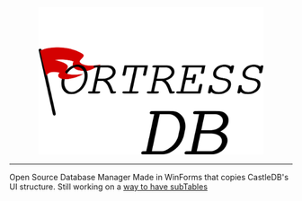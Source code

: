 

<center><img src="https://raw.githubusercontent.com/KnightNine/FortressDB/master/Images/FDB_Full_Text.png" alt="Logo" width="400" > </center>
<hr>
Open Source Database Manager Made in WinForms that copies CastleDB's UI structure.
Still working on a <a href="https://stackoverflow.com/questions/61284153/how-would-i-go-about-creating-a-dropdown-subtable-sub-datagridview-in-winform">way to have subTables</a>
